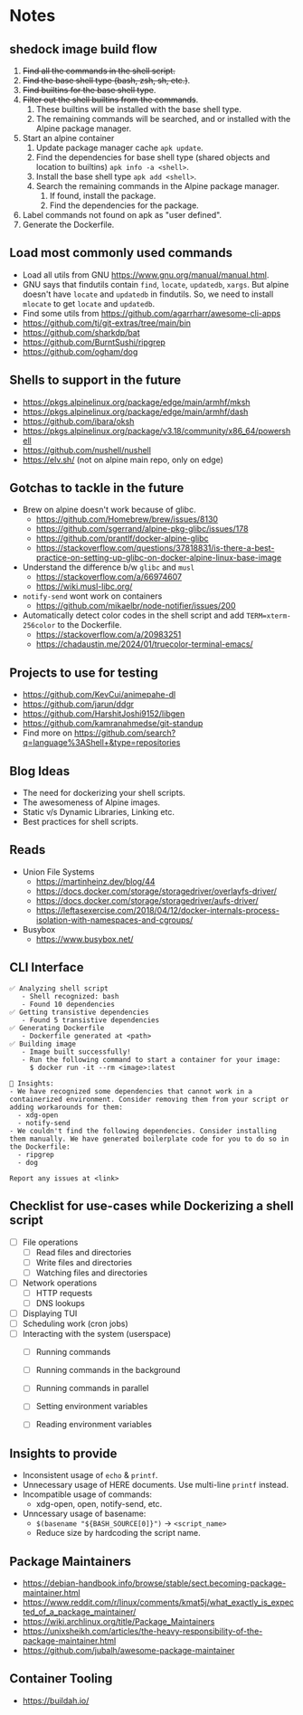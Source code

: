 # Notes

## shedock image build flow

1. ~~Find all the commands in the shell script.~~
2. ~~Find the base shell type (bash, zsh, sh, etc.)~~.
3. ~~Find builtins for the base shell type~~.
4. ~~Filter out the shell builtins from the commands~~.
   1. These builtins will be installed with the base shell type.
   2. The remaining commands will be searched, and or installed with the Alpine package manager.
5. Start an alpine container
   1. Update package manager cache `apk update`.
   2. Find the dependencies for base shell type (shared objects and location to builtins) `apk info -a <shell>`.
   3. Install the base shell type `apk add <shell>`.
   4. Search the remaining commands in the Alpine package manager.
      1. If found, install the package.
      2. Find the dependencies for the package.
6. Label commands not found on apk as "user defined".
7. Generate the Dockerfile.


## Load most commonly used commands

- Load all utils from GNU https://www.gnu.org/manual/manual.html.
- GNU says that findutils contain `find`, `locate`, `updatedb`, `xargs`. But alpine doesn't have `locate` and `updatedb` in findutils. So, we need to install `mlocate` to get `locate` and `updatedb`.
- Find some utils from https://github.com/agarrharr/awesome-cli-apps
- https://github.com/tj/git-extras/tree/main/bin
- https://github.com/sharkdp/bat
- https://github.com/BurntSushi/ripgrep
- https://github.com/ogham/dog


## Shells to support in the future

- https://pkgs.alpinelinux.org/package/edge/main/armhf/mksh
- https://pkgs.alpinelinux.org/package/edge/main/armhf/dash
- https://github.com/ibara/oksh
- https://pkgs.alpinelinux.org/package/v3.18/community/x86_64/powershell
- https://github.com/nushell/nushell
- https://elv.sh/ (not on alpine main repo, only on edge)

## Gotchas to tackle in the future

- Brew on alpine doesn't work because of glibc.
  - https://github.com/Homebrew/brew/issues/8130
  - https://github.com/sgerrand/alpine-pkg-glibc/issues/178
  - https://github.com/prantlf/docker-alpine-glibc
  - https://stackoverflow.com/questions/37818831/is-there-a-best-practice-on-setting-up-glibc-on-docker-alpine-linux-base-image
- Understand the difference b/w `glibc` and `musl`
  - https://stackoverflow.com/a/66974607
  - https://wiki.musl-libc.org/
- `notify-send` wont work on containers
  - https://github.com/mikaelbr/node-notifier/issues/200
- Automatically detect color codes in the shell script and add `TERM=xterm-256color` to the Dockerfile.
  - https://stackoverflow.com/a/20983251
  - https://chadaustin.me/2024/01/truecolor-terminal-emacs/

## Projects to use for testing

- https://github.com/KevCui/animepahe-dl
- https://github.com/jarun/ddgr
- https://github.com/HarshitJoshi9152/libgen
- https://github.com/kamranahmedse/git-standup
- Find more on https://github.com/search?q=language%3AShell+&type=repositories


## Blog Ideas

- The need for dockerizing your shell scripts.
- The awesomeness of Alpine images.
- Static v/s Dynamic Libraries, Linking etc.
- Best practices for shell scripts.

## Reads

- Union File Systems
  - https://martinheinz.dev/blog/44
  - https://docs.docker.com/storage/storagedriver/overlayfs-driver/
  - https://docs.docker.com/storage/storagedriver/aufs-driver/
  - https://leftasexercise.com/2018/04/12/docker-internals-process-isolation-with-namespaces-and-cgroups/
- Busybox
  - https://www.busybox.net/

## CLI Interface

```
✅ Analyzing shell script
   - Shell recognized: bash
   - Found 10 dependencies
✅ Getting transistive dependencies
   - Found 5 transistive dependencies
✅ Generating Dockerfile
   - Dockerfile generated at <path>
✅ Building image
   - Image built successfully!
   - Run the following command to start a container for your image:
     $ docker run -it --rm <image>:latest

👀 Insights:
- We have recognized some dependencies that cannot work in a containerized environment. Consider removing them from your script or adding workarounds for them:
  - xdg-open
  - notify-send
- We couldn't find the following dependencies. Consider installing them manually. We have generated boilerplate code for you to do so in the Dockerfile:
  - ripgrep
  - dog

Report any issues at <link>
```

## Checklist for use-cases while Dockerizing a shell script

- [ ] File operations
  - [ ] Read files and directories
  - [ ] Write files and directories
  - [ ] Watching files and directories
- [ ] Network operations
  - [ ] HTTP requests
  - [ ] DNS lookups
- [ ] Displaying TUI
- [ ] Scheduling work (cron jobs)
- [ ] Interacting with the system (userspace)
  - [ ] Running commands
  - [ ] Running commands in the background
  - [ ] Running commands in parallel
  - [ ] Setting environment variables
  - [ ] Reading environment variables


## Insights to provide

- Inconsistent usage of `echo` & `printf`.
- Unnecessary usage of HERE documents. Use multi-line `printf` instead.
- Incompatible usage of commands:
  - xdg-open, open, notify-send, etc.
- Unncessary usage of basename:
  - `$(basename "${BASH_SOURCE[0]}")` -> `<script_name>`
  - Reduce size by hardcoding the script name.

## Package Maintainers

- https://debian-handbook.info/browse/stable/sect.becoming-package-maintainer.html
- https://www.reddit.com/r/linux/comments/kmat5j/what_exactly_is_expected_of_a_package_maintainer/
- https://wiki.archlinux.org/title/Package_Maintainers
- https://unixsheikh.com/articles/the-heavy-responsibility-of-the-package-maintainer.html
- https://github.com/jubalh/awesome-package-maintainer

## Container Tooling

- https://buildah.io/